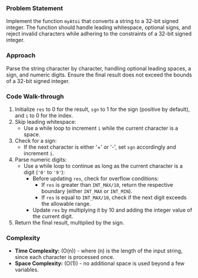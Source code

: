 ### Problem Statement
Implement the function `myAtoi` that converts a string to a 32-bit signed integer. The function should handle leading whitespace, optional signs, and reject invalid characters while adhering to the constraints of a 32-bit signed integer.

### Approach
Parse the string character by character, handling optional leading spaces, a sign, and numeric digits. Ensure the final result does not exceed the bounds of a 32-bit signed integer.

### Code Walk-through
1. Initialize `res` to 0 for the result, `sgn` to 1 for the sign (positive by default), and `i` to 0 for the index.
2. Skip leading whitespace:
   - Use a while loop to increment `i` while the current character is a space.
3. Check for a sign:
   - If the next character is either '+' or '-', set `sgn` accordingly and increment `i`.
4. Parse numeric digits:
   - Use a while loop to continue as long as the current character is a digit (`'0'` to `'9'`):
     - Before updating `res`, check for overflow conditions:
       - If `res` is greater than `INT_MAX/10`, return the respective boundary (either `INT_MAX` or `INT_MIN`).
       - If `res` is equal to `INT_MAX/10`, check if the next digit exceeds the allowable range.
     - Update `res` by multiplying it by 10 and adding the integer value of the current digit.
5. Return the final result, multiplied by the sign.

### Complexity
- **Time Complexity:** \(O(n)\) - where \(n\) is the length of the input string, since each character is processed once.
- **Space Complexity:** \(O(1)\) - no additional space is used beyond a few variables.
